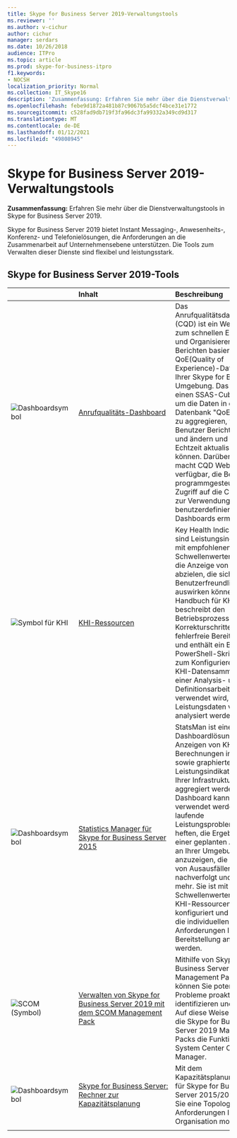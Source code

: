 ```yaml
---
title: Skype for Business Server 2019-Verwaltungstools
ms.reviewer: ''
ms.author: v-cichur
author: cichur
manager: serdars
ms.date: 10/26/2018
audience: ITPro
ms.topic: article
ms.prod: skype-for-business-itpro
f1.keywords:
- NOCSH
localization_priority: Normal
ms.collection: IT_Skype16
description: 'Zusammenfassung: Erfahren Sie mehr über die Dienstverwaltungstools in Skype for Business Server 2019.'
ms.openlocfilehash: febe9d1872a481b87c9067b5a5dcf4bce31e1772
ms.sourcegitcommit: c528fad9db719f3fa96dc3fa99332a349cd9d317
ms.translationtype: MT
ms.contentlocale: de-DE
ms.lasthandoff: 01/12/2021
ms.locfileid: "49808945"
---
```

# <a name="skype-for-business-server-2019-management-tools"></a>Skype for Business Server 2019-Verwaltungstools
 
**Zusammenfassung:** Erfahren Sie mehr über die Dienstverwaltungstools in Skype for Business Server 2019.
  
Skype for Business Server 2019 bietet Instant Messaging-, Anwesenheits-, Konferenz- und Telefonielösungen, die Anforderungen an die Zusammenarbeit auf Unternehmensebene unterstützen. Die Tools zum Verwalten dieser Dienste sind flexibel und leistungsstark.
  
## <a name="skype-for-business-server-2019-tools"></a>Skype for Business Server 2019-Tools

||**Inhalt**|**Beschreibung**|
|:-----|:-----|:-----|
|![Dashboardsymbol](../SfbServer/media/144fef0b-3ff0-4298-8b03-978bda9e923b.png)|[Anrufqualitäts-Dashboard](https://go.microsoft.com/fwlink/p/?LinkId=534842) <br/> |Das Anrufqualitätsdashboard (CQD) ist ein Webportal zum schnellen Erstellen und Organisieren von Berichten basierend auf QoE(Quality of Experience)-Daten aus Ihrer Skype for Business-Umgebung. Das CQD stellt einen SSAS-Cube bereit, um die Daten in der Datenbank "QoEMetrics" zu aggregieren, wodurch Benutzer Berichte erstellen und ändern und diese in Echtzeit aktualisieren können. Darüber hinaus macht CQD Web-APIs verfügbar, die Benutzern programmgesteuerten Zugriff auf die Cubedaten zur Verwendung in benutzerdefinierten Dashboards ermöglichen.  <br/> |
|![Symbol für KHI](../SfbServer/media/8759b767-b689-4a95-94a5-5b27c5688688.png)|[KHI-Ressourcen](https://www.microsoft.com/download/details.aspx?id=57519) <br/> |Key Health Indicators (KHI) sind Leistungsindikatoren mit empfohlenen Schwellenwerten, die auf die Anzeige von Problemen abzielen, die sich auf die Benutzerfreundlichkeit auswirken können. Das Handbuch für KHI beschreibt den Betriebsprozess und die Korrekturschritte für eine fehlerfreie Bereitstellung und enthält ein Beispiel-PowerShell-Skript, das zum Konfigurieren der KHI-Datensammler und einer Analysis- und Definitionsarbeitsmappe verwendet wird, mit der die Leistungsdaten von KHI analysiert werden können.  <br/> |
|![Dashboardsymbol](../SfbServer/media/144fef0b-3ff0-4298-8b03-978bda9e923b.png)|[Statistics Manager für Skype for Business Server 2015](../SfbServer/management-tools/statistics-manager/statistics-manager.md) <br/> |StatsMan ist eine Dashboardlösung zum Anzeigen von KHI-Berechnungen in Echtzeit sowie graphierten Leistungsindikatoren, die in Ihrer Infrastruktur aggregiert werden. Das Dashboard kann verwendet werden, um laufende Leistungsprobleme zu heften, die Ergebnisse einer geplanten Änderung an Ihrer Umgebung anzuzeigen, die Lösung von Ausausfällen nachverfolgt und vieles mehr. Sie ist mit den KHI-Schwellenwerten aus den KHI-Ressourcen konfiguriert und kann an die individuellen Anforderungen Ihrer Bereitstellung angepasst werden.  <br/> |
|![SCOM (Symbol)](../SfbServer/media/3a7601cb-dd2f-4606-8a3b-07c7abdc091a.png)|[Verwalten von Skype for Business Server 2019 mit dem SCOM Management Pack](tools/scom-management-pack-use-2019.md) <br/> |Mithilfe von Skype for Business Server 2019 Management Packs können Sie potenzielle Probleme proaktiv identifizieren und beheben. Auf diese Weise erweitern die Skype for Business Server 2019 Management Packs die Funktionen von System Center Operations Manager.  <br/> |
|![Dashboardsymbol](../SfbServer/media/144fef0b-3ff0-4298-8b03-978bda9e923b.png)|[Skype for Business Server: Rechner zur Kapazitätsplanung](../SfbServer/management-tools/capacity-planning-calculator.md) <br/> |Mit dem Kapazitätsplanungsrechner für Skype for Business Server 2015/2019 können Sie eine Topologie für die Anforderungen Ihrer Organisation modellieren.  <br/> |
||
